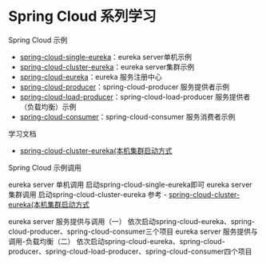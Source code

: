 # Spring Cloud 系列学习

Spring Cloud 示例
- [spring-cloud-single-eureka](https://github.com/15001167619/spring-cloud/tree/master/spring-cloud-single-eureka)：eureka server单机示例
- [spring-cloud-cluster-eureka](https://github.com/15001167619/spring-cloud/tree/master/spring-cloud-cluster-eureka)：eureka server集群示例
- [spring-cloud-eureka](https://github.com/15001167619/spring-cloud/tree/master/spring-cloud-eureka)：eureka 服务注册中心
- [spring-cloud-producer](https://github.com/15001167619/spring-cloud/tree/master/spring-cloud-producer)：spring-cloud-producer 服务提供者示例
- [spring-cloud-load-producer](https://github.com/15001167619/spring-cloud/tree/master/spring-cloud-load-producer)：spring-cloud-load-producer 服务提供者（负载均衡）示例
- [spring-cloud-consumer](https://github.com/15001167619/spring-cloud/tree/master/spring-cloud-consumer)：spring-cloud-consumer 服务消费者示例

学习文档

- [spring-cloud-cluster-eureka(本机集群启动方式](https://weibo.com/ttarticle/p/show?id=2309404230835917206231#_0)

Spring Cloud 示例调用

eureka server 单机调用 启动spring-cloud-single-eureka即可
eureka server 集群调用 启动spring-cloud-cluster-eureka 参考 - [spring-cloud-cluster-eureka(本机集群启动方式](https://weibo.com/ttarticle/p/show?id=2309404230835917206231#_0)

eureka server 服务提供与调用（一） 依次启动spring-cloud-eureka、spring-cloud-producer、spring-cloud-consumer三个项目
eureka server 服务提供与调用-负载均衡（二） 依次启动spring-cloud-eureka、spring-cloud-producer、spring-cloud-load-producer、spring-cloud-consumer四个项目



